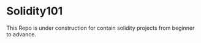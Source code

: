 # Solidity101
This Repo is under construction for contain solidity projects from beginner to advance.
